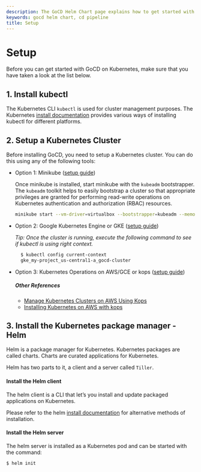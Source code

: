 ```yaml
---
description: The GoCD Helm Chart page explains how to get started with GoCD for kubernetes using Helm.
keywords: gocd helm chart, cd pipeline
title: Setup
---
```


# Setup

Before you can get started with GoCD on Kubernetes, make sure that you have taken a look at the list below.

## 1. Install kubectl

The Kubernetes CLI `kubectl` is used for cluster management purposes. The Kubernetes [install documentation](https://kubernetes.io/docs/tasks/tools/install-kubectl/) provides various ways of installing kubectl for different platforms.

## 2. Setup a Kubernetes Cluster

Before installing GoCD, you need to setup a Kubernetes cluster. You can do this using any of the following tools:

- Option 1: Minikube ([setup guide](https://kubernetes.io/docs/getting-started-guides/minikube/))

  Once minikube is installed, start minikube with the `kubeadm` bootstrapper. The `kubeadm` toolkit helps to easily bootstrap a cluster so that appropriate privileges are granted for performing read-write operations on Kubernetes authentication and authorization (RBAC) resources.

  ```bash
  minikube start --vm-driver=virtualbox --bootstrapper=kubeadm --memory 4096
  ```

- Option 2: Google Kubernetes Engine or GKE ([setup guide](https://cloud.google.com/kubernetes-engine/docs/how-to/creating-a-container-cluster))

  *Tip: Once the cluster is running, execute the following command to see if kubectl is using right context.*

  ```bash
    $ kubectl config current-context
    gke_my-project_us-central1-a_gocd-cluster
  ```

- Option 3: Kubernetes Operations on AWS/GCE or kops ([setup guide](https://github.com/kubernetes/kops/blob/master/docs/README.html))

  ##### Other References

  - [Manage Kubernetes Clusters on AWS Using Kops](https://aws.amazon.com/blogs/compute/kubernetes-clusters-aws-kops/)
  - [Installing Kubernetes on AWS with kops](https://kubernetes.io/docs/getting-started-guides/kops/)

## 3. Install the Kubernetes package manager - Helm

Helm is a package manager for Kubernetes. Kubernetes packages are called charts. Charts are curated applications for Kubernetes. 

Helm has two parts to it, a client and a server called `Tiller`.

#### Install the Helm client

The helm client is a CLI that let’s you install and update packaged applications on Kubernetes.

Please refer to the helm [install documentation](https://github.com/kubernetes/helm/blob/master/docs/install.html) for alternative methods of installation.

#### Install the Helm server

The helm server is installed as a Kubernetes pod and can be started with the command:

```bash
$ helm init
```
